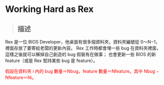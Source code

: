# Working Hard as Rex

>## 描述
Rex 是一位 BIOS Developer，他桌面有很多個資料夾，資料夾編號從 0～N−1，裡面存放了要寄給老闆的更新內容。
Rex 工作時都會埋一些 bug 在資料夾裡面，這樣之後就可以解掉自己創造的 bug 假裝有在做事；
也會更新一些 BIOS 的新 feature（或是 Rex 堅持某些 bug 是 feature）。  

<font color=FF0000>
  假設在資料夾 i 內的 bug 數量＝Nbug，feature 數量＝Nfeature。其中 Nbug − Nfeature＝Ni。
</font>
